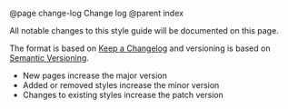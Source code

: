 @page change-log Change log
@parent index

All notable changes to this style guide will be documented on this page.

The format is based on [Keep a Changelog](http://keepachangelog.com/) 
and versioning is based on [Semantic Versioning](http://semver.org/).

- New pages increase the major version
- Added or removed styles increase the minor version
- Changes to existing styles increase the patch version
